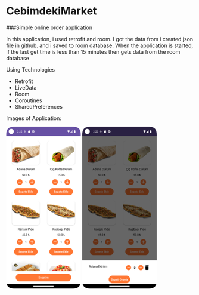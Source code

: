 # CebimdekiMarket
###Simple online order application

  In this application, i used retrofit and room. I got the data from i created json file in github. and i saved to room database. When the application is started, if the last get time is less than 15 minutes then gets data from the room database
  

Using Technologies
- Retrofit
- LiveData
- Room
- Coroutines
- SharedPreferences


Images of Application:

<img src="https://github.com/Slankss/ImagesOfApplications/blob/master/CebimdekiMarketSS1.png" width="200">
<img src="https://github.com/Slankss/ImagesOfApplications/blob/master/CebimdekiMarketSS2.png" width="200">
